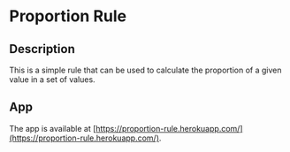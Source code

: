 # Proportion Rule

## Description

This is a simple rule that can be used to calculate the proportion of a given value in a set of values.

## App

The app is available at [https://proportion-rule.herokuapp.com/](https://proportion-rule.herokuapp.com/).